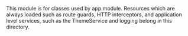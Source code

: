 This module is for classes used by app.module. Resources which are always loaded such as route guards, HTTP interceptors, and application level services, such as the ThemeService and logging belong in this directory.

